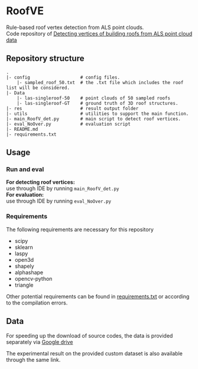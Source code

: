 # RoofVE
Rule-based roof vertex detection from ALS point clouds.  
Code repository of [Detecting vertices of building roofs from ALS point cloud data](https://www.tandfonline.com/doi/full/10.1080/17538947.2023.2283486)

## Repository structure
```text
.
|- config                   # config files.
    |- sampled_roof_50.txt  # the .txt file which includes the roof list will be considered.
|- Data
    |- las-singleroof-50    # point clouds of 50 sampled roofs
    |- las-singleroof-GT    # ground truth of 3D roof structures.
|- res                      # result output folder
|- utils                    # utilities to support the main function.
|- main_RoofV_det.py        # main script to detect roof vertices.
|- eval_NoOver.py           # evaluation script
|- README.md
|- requirements.txt
```

## Usage
### Run and eval
**For detecting roof vertices:**  
use through IDE by running `main_RoofV_det.py`  
**For evaluation:**  
use through IDE by running `eval_NoOver.py`  

### Requirements
The following requirements are necessary for this repository
- scipy
- sklearn
- laspy
- open3d
- shapely
- alphashape
- opencv-python
- triangle

Other potential requirements can be found in [requirements.txt](requirements.txt) or according to the compilation errors.

## Data
For speeding up the download of source codes, the data is provided separately via [Google drive](https://drive.google.com/drive/folders/1P-ijrKTCKk-jWDjs4WjqQJbs0n6TSd_x?usp=sharing)

The experimental result on the provided custom dataset is also available through the same link.